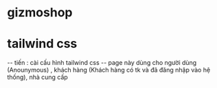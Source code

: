 # gizmoshop

# tailwind css

-- tiến : cài cấu hình tailwind css
-- page này dùng cho người dùng (Anounymous) , khách hàng (Khách hàng có tk và đã đăng nhập vào hệ thống), nhà cung cấp
